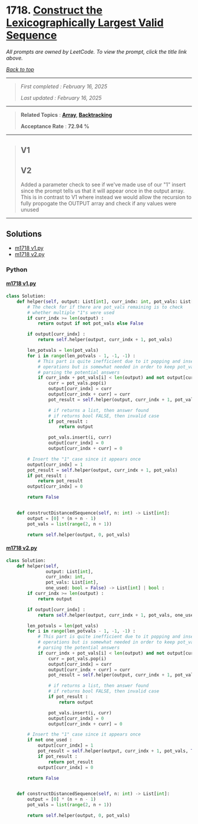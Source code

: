 # 1718. [Construct the Lexicographically Largest Valid Sequence](<https://leetcode.com/problems/construct-the-lexicographically-largest-valid-sequence>)

*All prompts are owned by LeetCode. To view the prompt, click the title link above.*

*[Back to top](<../README.md>)*

------

> *First completed : February 16, 2025*
>
> *Last updated : February 16, 2025*

------

> **Related Topics** : **[Array](<by_topic/Array.md>), [Backtracking](<by_topic/Backtracking.md>)**
>
> **Acceptance Rate** : **72.94 %**

------

> ## V1
> 
> ## V2
> 
> Added a parameter check to see if we've made use of our "1" insert since the prompt
> tells us that it will appear once in the output array. This is in contrast to V1
> where instead we would allow the recursion to fully propogate the OUTPUT array
> and check if any values were unused
> 

------

## Solutions

- [m1718 v1.py](<../my-submissions/m1718 v1.py>)
- [m1718 v2.py](<../my-submissions/m1718 v2.py>)
### Python
#### [m1718 v1.py](<../my-submissions/m1718 v1.py>)
```Python
class Solution:
    def helper(self, output: List[int], curr_indx: int, pot_vals: List[int]) -> List[int] | bool :
        # The check for if there are pot_vals remaining is to check
        # whether multiple "1"s were used
        if curr_indx >= len(output) :
            return output if not pot_vals else False

        if output[curr_indx] :
            return self.helper(output, curr_indx + 1, pot_vals)

        len_potvals = len(pot_vals)
        for i in range(len_potvals - 1, -1, -1) :
            # This part is quite inefficient due to it popping and inserting causing many O(n)
            # operations but is somewhat needed in order to keep pot_vals sorted when
            # parsing the potential answers
            if curr_indx + pot_vals[i] < len(output) and not output[curr_indx + pot_vals[i]] :
                curr = pot_vals.pop(i)
                output[curr_indx] = curr
                output[curr_indx + curr] = curr
                pot_result = self.helper(output, curr_indx + 1, pot_vals)

                # if returns a list, then answer found
                # if returns bool FALSE, then invalid case
                if pot_result :
                    return output

                pot_vals.insert(i, curr)
                output[curr_indx] = 0
                output[curr_indx + curr] = 0

        # Insert the "1" case since it appears once
        output[curr_indx] = 1
        pot_result = self.helper(output, curr_indx + 1, pot_vals)
        if pot_result :
            return pot_result
        output[curr_indx] = 0

        return False


    def constructDistancedSequence(self, n: int) -> List[int]:
        output = [0] * (n + n - 1)
        pot_vals = list(range(2, n + 1))

        return self.helper(output, 0, pot_vals)
```

#### [m1718 v2.py](<../my-submissions/m1718 v2.py>)
```Python
class Solution:
    def helper(self, 
               output: List[int], 
               curr_indx: int, 
               pot_vals: List[int], 
               one_used: bool = False) -> List[int] | bool :
        if curr_indx >= len(output) :
            return output

        if output[curr_indx] :
            return self.helper(output, curr_indx + 1, pot_vals, one_used)

        len_potvals = len(pot_vals)
        for i in range(len_potvals - 1, -1, -1) :
            # This part is quite inefficient due to it popping and inserting causing many O(n)
            # operations but is somewhat needed in order to keep pot_vals sorted when
            # parsing the potential answers
            if curr_indx + pot_vals[i] < len(output) and not output[curr_indx + pot_vals[i]] :
                curr = pot_vals.pop(i)
                output[curr_indx] = curr
                output[curr_indx + curr] = curr
                pot_result = self.helper(output, curr_indx + 1, pot_vals, one_used)

                # if returns a list, then answer found
                # if returns bool FALSE, then invalid case
                if pot_result :
                    return output

                pot_vals.insert(i, curr)
                output[curr_indx] = 0
                output[curr_indx + curr] = 0

        # Insert the "1" case since it appears once
        if not one_used :
            output[curr_indx] = 1
            pot_result = self.helper(output, curr_indx + 1, pot_vals, True)
            if pot_result :
                return pot_result
            output[curr_indx] = 0

        return False


    def constructDistancedSequence(self, n: int) -> List[int]:
        output = [0] * (n + n - 1)
        pot_vals = list(range(2, n + 1))

        return self.helper(output, 0, pot_vals)
```

